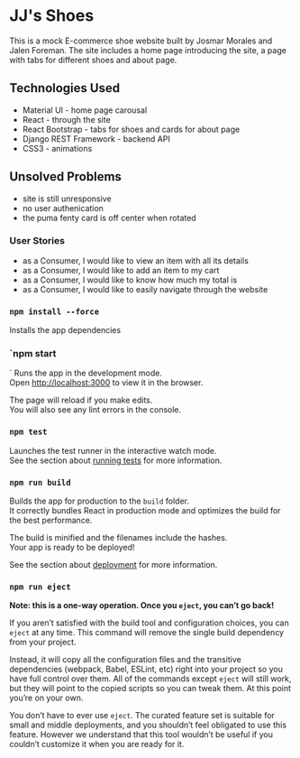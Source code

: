 # JJ's Shoes
This is a mock E-commerce shoe website built by Josmar Morales and Jalen Foreman. The site includes a home page introducing the site, a page with tabs for different shoes and about page. 

## Technologies Used
- Material UI - home page carousal
- React - through the site
- React Bootstrap - tabs for shoes and cards for about page
- Django REST Framework - backend API
- CSS3 - animations

## Unsolved Problems
- site is still unresponsive
- no user authenication
- the puma fenty card is off center when rotated

### User Stories
- as a Consumer, I would like to view an item with all its details
- as a Consumer, I would like to add an item to my cart
- as a Consumer, I would like to know how much my total is
- as a Consumer, I would like to easily navigate through the website



### `npm install --force`

Installs the app dependencies

### `npm start
`
Runs the app in the development mode.\
Open [http://localhost:3000](http://localhost:3000) to view it in the browser.

The page will reload if you make edits.\
You will also see any lint errors in the console.

### `npm test`

Launches the test runner in the interactive watch mode.\
See the section about [running tests](https://facebook.github.io/create-react-app/docs/running-tests) for more information.

### `npm run build`

Builds the app for production to the `build` folder.\
It correctly bundles React in production mode and optimizes the build for the best performance.

The build is minified and the filenames include the hashes.\
Your app is ready to be deployed!

See the section about [deployment](https://facebook.github.io/create-react-app/docs/deployment) for more information.

### `npm run eject`

**Note: this is a one-way operation. Once you `eject`, you can’t go back!**

If you aren’t satisfied with the build tool and configuration choices, you can `eject` at any time. This command will remove the single build dependency from your project.

Instead, it will copy all the configuration files and the transitive dependencies (webpack, Babel, ESLint, etc) right into your project so you have full control over them. All of the commands except `eject` will still work, but they will point to the copied scripts so you can tweak them. At this point you’re on your own.

You don’t have to ever use `eject`. The curated feature set is suitable for small and middle deployments, and you shouldn’t feel obligated to use this feature. However we understand that this tool wouldn’t be useful if you couldn’t customize it when you are ready for it.
